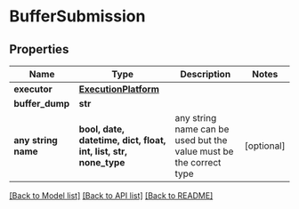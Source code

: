 # BufferSubmission


## Properties
Name | Type | Description | Notes
------------ | ------------- | ------------- | -------------
**executor** | [**ExecutionPlatform**](ExecutionPlatform.md) |  | 
**buffer_dump** | **str** |  | 
**any string name** | **bool, date, datetime, dict, float, int, list, str, none_type** | any string name can be used but the value must be the correct type | [optional]

[[Back to Model list]](../README.md#documentation-for-models) [[Back to API list]](../README.md#documentation-for-api-endpoints) [[Back to README]](../README.md)


